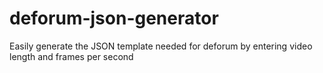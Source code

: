 # deforum-json-generator
Easily generate the JSON template needed for deforum by entering video length and frames per second
